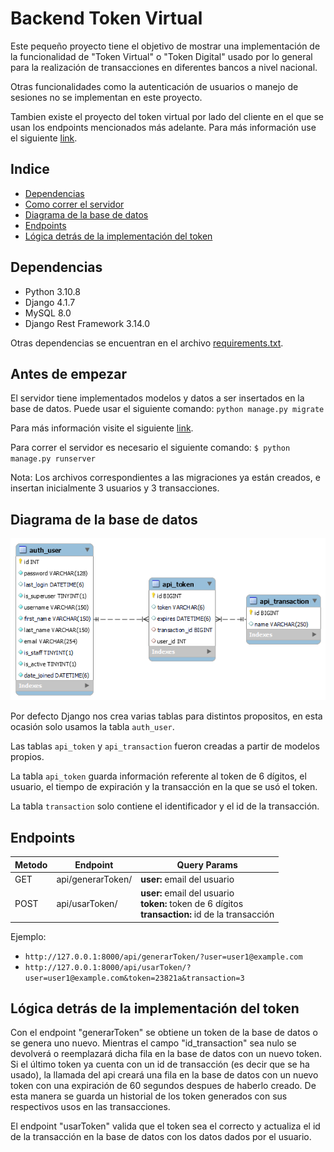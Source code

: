 # Backend Token Virtual
Este pequeño proyecto tiene el objetivo de mostrar una implementación de la funcionalidad de "Token Virtual" o "Token Digital" usado por lo general para la realización de transacciones en diferentes bancos a nivel nacional.

Otras funcionalidades como la autenticación de usuarios o manejo de sesiones no se implementan en este proyecto.

Tambien existe el proyecto del token virtual por lado del cliente en el que se usan los endpoints mencionados más adelante. Para más información use el siguiente [link]().

## Indice
* [Dependencias](#dependencias)
* [Como correr el servidor](#como-correr-el-servidor)
* [Diagrama de la base de datos](#diagrama-de-la-base-de-datos)
* [Endpoints](#endpoints)
* [Lógica detrás de la implementación del token](#lógica-detrás-de-la-implementación-del-token)

## Dependencias
* Python 3.10.8
* Django 4.1.7
* MySQL 8.0
* Django Rest Framework 3.14.0

Otras dependencias se encuentran en el archivo [requirements.txt](./requirements.txt).

## Antes de empezar
El servidor tiene implementados modelos y datos a ser insertados en la base de datos. Puede usar el siguiente comando:
`python manage.py migrate`

Para más información visite el siguiente [link](https://docs.djangoproject.com/en/4.1/topics/migrations/#workflow).

Para correr el servidor es necesario el siguiente comando:
`$ python manage.py runserver`

Nota: Los archivos correspondientes a las migraciones ya están creados, e insertan inicialmente 3 usuarios y 3 transacciones.

## Diagrama de la base de datos
![Diagrama de la base de datos](./img/EER-Diagram.png)

Por defecto Django nos crea varias tablas para distintos propositos, en esta ocasión solo usamos la tabla `auth_user`.

Las tablas `api_token` y `api_transaction` fueron creadas a partir de modelos propios. 

La tabla `api_token` guarda información referente al token de 6 dígitos, el usuario, el tiempo de expiración y la transacción en la que se usó el token.

La tabla `transaction` solo contiene el identificador y el id de la transacción.

## Endpoints

| Metodo | Endpoint | Query Params|
| ------ | -------- | ---------- |
| GET | api/generarToken/ | <strong>user:</strong> email del usuario  |
| POST | api/usarToken/ | <strong>user:</strong> email del usuario<br><strong>token:</strong> token de 6 dígitos<br><strong>transaction:</strong> id de la transacción|

Ejemplo:
* `http://127.0.0.1:8000/api/generarToken/?user=user1@example.com`
* `http://127.0.0.1:8000/api/usarToken/?user=user1@example.com&token=23821a&transaction=3`

## Lógica detrás de la implementación del token
Con el endpoint "generarToken" se obtiene un token de la base de datos o se genera uno nuevo. Mientras el campo "id_transaction" sea nulo se devolverá o reemplazará dicha fila en la base de datos con un nuevo token. Si el último token ya cuenta con un id de transacción (es decir que se ha usado), la llamada del api creará una fila en la base de datos con un nuevo token con una expiración de 60 segundos despues de haberlo creado. De esta manera se guarda un historial de los token generados con sus respectivos usos en las transacciones.

El endpoint "usarToken" valida que el token sea el correcto y actualiza el id de la transacción en la base de datos con los datos dados por el usuario.


